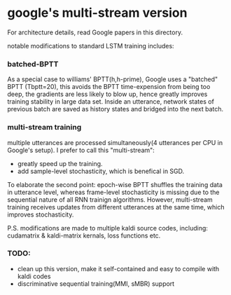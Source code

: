 # google's multi-stream version
For architecture details, read Google papers in this directory.

notable modifications to standard LSTM training includes:
### batched-BPTT
As a special case to williams' BPTT(h,h-prime), Google uses a "batched" BPTT (Tbptt=20), this avoids the BPTT time-expension from being too deep, the gradients are less likely to blow up, hence greatly improves training stability in large data set.
Inside an utterance, network states of previous batch are saved as history states and bridged into the next batch.

### multi-stream training
multiple utterances are processed simultaneously(4 utterances per CPU in Google's setup).
I prefer to call this "multi-stream": 
* greatly speed up the training.
* add sample-level stochasticity, which is benefical in SGD.

To elaborate the second point: epoch-wise BPTT shuffles the training data in utterance level, whereas frame-level stochasticity is missing due to the sequential nature of all RNN trainign algorithms. However, multi-stream training receives updates from different utterances at the same time, which improves stochasticity.

P.S. modifications are made to multiple kaldi source codes, including: cudamatrix & kaldi-matrix kernals, loss functions etc.

### TODO:
* clean up this version, make it self-contained and easy to compile with kaldi codes
* discriminative sequential training(MMI, sMBR) support
